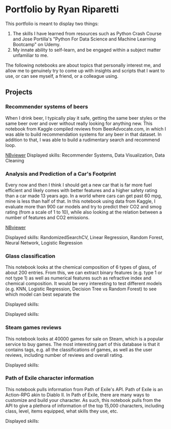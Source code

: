 # Portfolio by Ryan Riparetti

This portfolio is meant to display two things:
1. The skills I have learned from resources such as Python Crash Course and Jose Portilla's "Python For Data Science and Machine Learning Bootcamp" on Udemy.
2. My innate ability to self-learn, and be engaged within a subject matter unfamiliar to me.

The following notebooks are about topics that personally interest me, and allow me to genuinely try to come up with insights and scripts that I want to use, or can see myself, a friend, or a colleague using. 

## Projects

### Recommender systems of beers
When I drink beer, I typically play it safe, getting the same beer styles or the same beer over and over without really looking for anything new. 
This notebook from Kaggle compiled reviews from BeerAdvocate.com, in which I was able to build recommendation systems for any beer in that dataset. In addition to that, I was able to build a rudimentary search and recommend loop. 

[NBviewer]()
Displayed skills: Recommender Systems, Data Visualization, Data Cleaning

### Analysis and Prediction of a Car's Footprint
Every now and then I think I should get a new car that is far more fuel efficient and likely comes with better features and a higher safety rating than a car made 13 years ago. In a world where cars can get past 60 mpg, mine is less than half of that. In this notebook using data from Kaggle, I evaluate more than 900 car models and try to predict their CO2 and smog rating (from a scale of 1 to 10), while also looking at the relation between a number of features and CO2 emissions.

[NBviewer](https://nbviewer.org/github/ryanriparetti/ryanriparetti.github.io/blob/main/2022%20Fuel%20Consumption%20Rating.ipynb)

Displayed skills: RandomizedSearchCV, Linear Regression, Random Forest, Neural Network, Logistic Regression



### Glass classification

This notebook looks at the chemical composition of 6 types of glass, of about 200 entries. From this, we can extract binary features (e.g. type 1 or not type 1) as well as numerical features such as refractive index and chemical composition. It would be very interesting to test different models (e.g. KNN, Logistic Regression, Decision Tree vs Random Forest) to see which model can best separate the 

Displayed skills:



Displayed skills:

### Steam games reviews
This notebook looks at 40000 games for sale on Steam, which is a popular service to buy games. The most interesting part of this database is that it contains tags, e.g. all the classifications of games, as well as the user reviews, including number of reviews and overall rating.

Displayed skills:


### Path of Exile character information
This notebook pulls information from Path of Exile's API. Path of Exile is an Action-RPG akin to Diablo II. In Path of Exile, there are many ways to customize and build your character. As such, this notebook pulls from the API to give a plethora of information of the top 15,000 characters, including class, level, items equipped, what skills they use, etc. 

Displayed skills:
